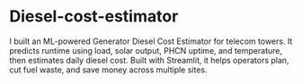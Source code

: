 # Diesel-cost-estimator
I built an ML-powered Generator Diesel Cost Estimator for telecom towers. It predicts runtime using load, solar output, PHCN uptime, and temperature, then estimates daily diesel cost. Built with Streamlit, it helps operators plan, cut fuel waste, and save money across multiple sites.
